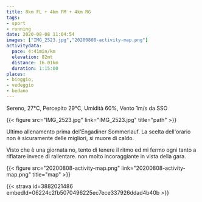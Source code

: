```yaml
---
title: 8km FL + 4km FM + 4km RG
tags:
- sport
- running
date: 2020-08-08 11:04:54
images: ["IMG_2523.jpg","20200808-activity-map.png"]
activitydata:
  pace: 4:41min/km
  elevation: 82mt
  distance: 16.01km
  duration: 1:15:00
places:
- bioggio,
- vedeggio
- bedano
---
```


Sereno, 27°C, Percepito 29°C, Umidità 60%, Vento 1m/s da SSO

{{< figure src="IMG_2523.jpg" link="IMG_2523.jpg" title="path" >}}

Ultimo allenamento prima del'Engadiner Sommerlauf. La scelta dell'orario non è sicuramente delle migliori, si muore di caldo.

Visto che è una giornata no, tento di tenere il ritmo ed mi fermo ogni tanto a rifiatare invece di rallentare.
non molto incoraggiante in vista della gara.


{{< figure src="20200808-activity-map.png" link="20200808-activity-map.png" title="map" >}}


{{< strava id=3882021486 embedId=06224c2fb5070496225ec7ece337926ddad4b40b >}}